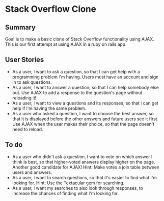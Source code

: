 Stack Overflow Clone
====================

Summary
-------
Goal is to make a basic clone of Stack Overflow functionality using AJAX. This is our first attempt at using AJAX in a ruby on rails app.

User Stories
------------

* As a user, I want to ask a question, so that I can get help with a programming problem I'm having. Users must have an account and sign in to ask questions.
* As a user, I want to answer a question, so that I can help somebody else out. Use AJAX to add a response to the question's page without reloading it!
* As a user, I want to view a questions and its responses, so that I can get help if I'm having the same problem.
* As a user who asked a question, I want to choose the best answer, so that it is displayed before the other answers and future users see it first. Use AJAX when the user makes their choice, so that the page doesn't need to reload.

To do
-----
* As a user who didn't ask a question, I want to vote on which answer I think is best, so that higher-voted answers display higher on the page. Another good candidate for AJAX! Hint: Make votes a join table between users and answers.
* As a user, I want to search questions, so that it's easier to find what I'm looking for. Hint: Use the Textacular gem for searching.
* As a user, I want my searches to also look through responses, to increase the chances of finding what I'm looking for.
